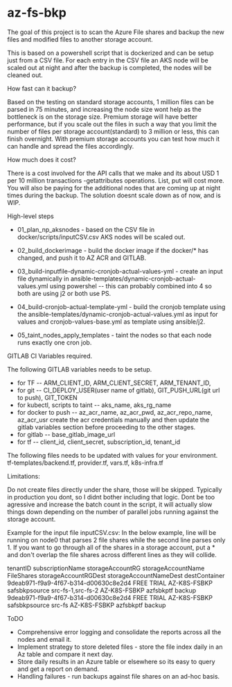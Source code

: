 # az-fs-bkp

The goal of this project is to scan the Azure File shares and backup the new files and modified files to another storage account.

This is based on a powershell script that is dockerized and can be setup just from a CSV file. For each entry in the CSV file an AKS node will be scaled out at night and after the backup is completed, the nodes will be cleaned out.

How fast can it backup?

Based on the testing on standard storage accounts, 1 million files can be parsed in 75 minutes, and increasing the node size wont help as the bottleneck is on the storage size. Premium storage will have better performance, but if you scale out the files in such a way that you limit the number of files per storage account(standard) to 3 million or less, this can finish overnight. With premium storage accounts you can test how much it can handle and spread the files accordingly.

How much does it cost?

There is a cost involved for the API calls that we make and its about USD 1 per 10 million transactions -getattributes operations. List, put will cost more. You will also be paying for the additional nodes that are coming up at night times during the backup.
The solution doesnt scale down as of now, and is WIP.

High-level steps
  
  - 01_plan_np_aksnodes - based on the CSV file in docker/scripts/inputCSV.csv AKS nodes will be scaled out.
  
  - 02_build_dockerimage - build the docker image if the docker/* has changed, and push it to AZ ACR and GITLAB.
  
  - 03_build-inputfile-dynamic-cronjob-actual-values-yml - create an input file dynamically in ansible-templates/dynamic-cronjob-actual-values.yml using powershel -- this can probably combined into 4 so both are using j2 or both use PS.
  
  - 04_build-cronjob-actual-template-yml - build the cronjob template using the ansible-templates/dynamic-cronjob-actual-values.yml as input for values and cronjob-values-base.yml as template using ansible/j2.
  
  -   05_taint_nodes_apply_templates - taint the nodes so that each node runs exactly one cron job.
 
 GITLAB CI Variables required.
 
The following GITLAB variables needs to be setup.
  - for TF -- ARM_CLIENT_ID, ARM_CLIENT_SECRET, ARM_TENANT_ID,
  - for git -- CI_DEPLOY_USER(user name of gitlab), GIT_PUSH_URL(git url to push), GIT_TOKEN
  - for kubectl, scripts to taint -- aks_name, aks_rg_name
  - for docker to push -- az_acr_name, az_acr_pwd, az_acr_repo_name, az_acr_usr
    create the acr credentials manually and then update the gitlab variables section before proceeding to the other stages.
  - for gitlab -- base_gitlab_image_url
  - for tf -- client_id, client_secret, subscription_id, tenant_id

The following files needs to be updated with values for your environment.
tf-templates/backend.tf, provider.tf, vars.tf, k8s-infra.tf

Limitations:

Do not create files directly under the share, those will be skipped. Typically in production you dont, so I didnt bother including that logic.
Dont be too agressive and increase the batch count in the script, it will actually slow things down depending on the number of parallel jobs running against the storage account.

Example for the input file inputCSV.csv:
In the below example, line will be running on node0 that parses 2 file shares while the second line parses only 1.
If you want to go through all of the shares in a storage account, put a * and don't overlap the file shares across different lines as they will collide.

tenantID	subscriptionName	storageAccountRG	storageAccountName	FileShares	storageAccountRGDest	storageAccountNameDest	destContainer
9deab971-f9a9-4f67-b314-d00630c8e2d4	FREE TRIAL	AZ-K8S-FSBKP	safsbkpsource	src-fs-1,src-fs-2	AZ-K8S-FSBKP	azfsbkptf	backup
9deab971-f9a9-4f67-b314-d00630c8e2d4	FREE TRIAL	AZ-K8S-FSBKP	safsbkpsource	src-fs	AZ-K8S-FSBKP	azfsbkptf	backup

ToDO
 
 - Comprehensive error logging and consolidate the reports across all the nodes and email it.
 - Implement strategy to store deleted files - store the file index daily in an Az table and compare it next day.
 - Store daily results in an Azure table or elsewhere so its easy to query and get a report on demand.
 - Handling failures - run backups against file shares on an ad-hoc basis.
